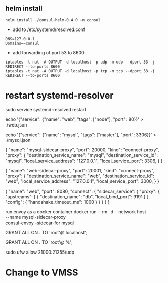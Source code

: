 ## helm install
```
helm install ./consul-helm-0.4.0 -n consul
```

- add to /etc/systemd/resolved.conf
```
DNS=127.0.0.1
Domains=~consul
```

- add forwarding of port 53 to 8600
```
iptables -t nat -A OUTPUT -d localhost -p udp -m udp --dport 53 -j REDIRECT --to-ports 8600
iptables -t nat -A OUTPUT -d localhost -p tcp -m tcp --dport 53 -j REDIRECT --to-ports 8600
```
# restart systemd-resolver
sudo service systemd-resolved restart


echo '{"service": {"name": "web", "tags": ["node"], "port": 80}}' > ./web.json

echo '{"service": {"name": "mysql", "tags": ["master"], "port": 3306}}' > ./mysql.json

{
  "name": "mysql-sidecar-proxy",
  "port": 20000,
  "kind": "connect-proxy",
  "proxy": {
    "destination_service_name": "mysql",
    "destination_service_id": "mysql",
    "local_service_address": "127.0.0.1",
    "local_service_port": 3306,
  }
}

{
  "name": "web-sidecar-proxy",
  "port": 20001,
  "kind": "connect-proxy",
  "proxy": {
    "destination_service_name": "web",
    "destination_service_id": "web",
    "local_service_address": "127.0.0.1",
    "local_service_port": 3000,
  }
}

{
  "name": "web",
  "port": 8080,
  "connect": {
    "sidecar_service": {
      "proxy": {
        "upstreams": [
          {
            "destination_name": "db",
            "local_bind_port": 9191
          }
        ],
        "config": {
          "handshake_timeout_ms": 1000
        }
      }
    }
  }
}

run envoy as a docker container
docker run --rm -d --network host \
  --name mysql-sidecar-proxy \
  consul-envoy -sidecar-for mysql

GRANT ALL ON *.* TO 'root'@'localhost';

  GRANT ALL ON *.* TO 'root'@'%';

  sudo ufw allow 21000:21255/udp

# Change to VMSS

